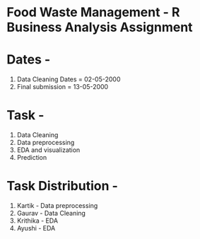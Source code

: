 # Food Waste Management - R Business Analysis Assignment

# Dates - 
1. Data Cleaning Dates = 02-05-2000
2. Final submission = 13-05-2000

# Task - 
1. Data Cleaning 
2. Data preprocessing
3. EDA and visualization 
4. Prediction


# Task Distribution  - 
1. Kartik - Data preprocessing
2. Gaurav - Data Cleaning 
3. Krithika - EDA
4. Ayushi - EDA

